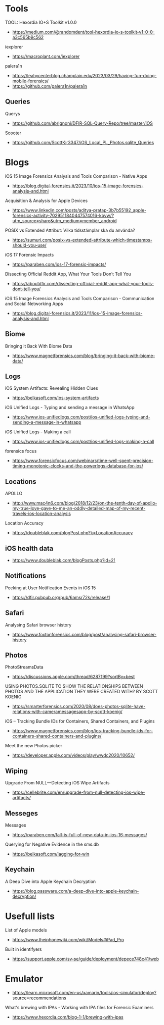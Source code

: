 # Tools

TOOL: Hexordia IO+S Toolkit v1.0.0
- https://medium.com/@randomdent/tool-hexordia-io-s-toolkit-v1-0-0-a3c565b9c562

iexplorer
- https://macroplant.com/iexplorer

palera1n
- https://leahycenterblog.champlain.edu/2023/03/29/having-fun-doing-mobile-forensics/
- https://github.com/palera1n/palera1n

## Queries

Querys
- https://github.com/abrignoni/DFIR-SQL-Query-Repo/tree/master/iOS

Scooter
- https://github.com/ScottKjr3347/iOS_Local_PL_Photos.sqlite_Queries

# Blogs

iOS 15 Image Forensics Analysis and Tools Comparison - Native Apps
- https://blog.digital-forensics.it/2023/10/ios-15-image-forensics-analysis-and.html

Acquisition & Analysis for Apple Devices
- https://www.linkedin.com/posts/aditya-pratap-3b7b55192_apple-forensics-activity-7029511840447574016-kbvw/?utm_source=share&utm_medium=member_android

POSIX vs Extended Attribut: Vilka tidsstämplar ska du använda?
- https://sumuri.com/posix-vs-extended-attribute-which-timestamps-should-you-use/

iOS 17 Forensic Impacts
- https://paraben.com/ios-17-forensic-impacts/

Dissecting Official Reddit App, What Your Tools Don’t Tell You
- https://aboutdfir.com/dissecting-official-reddit-app-what-your-tools-dont-tell-you/

iOS 15 Image Forensics Analysis and Tools Comparison - Communication and Social Networking Apps
- https://blog.digital-forensics.it/2023/11/ios-15-image-forensics-analysis-and.html

## Biome

Bringing it Back With Biome Data
- https://www.magnetforensics.com/blog/bringing-it-back-with-biome-data/

## Logs

iOS System Artifacts: Revealing Hidden Clues
- https://belkasoft.com/ios-system-artifacts

iOS Unified Logs - Typing and sending a message in WhatsApp
- https://www.ios-unifiedlogs.com/post/ios-unified-logs-typing-and-sending-a-message-in-whatsapp

iOS Unified Logs - Making a call
- https://www.ios-unifiedlogs.com/post/ios-unified-logs-making-a-call

forensics focus
- https://www.forensicfocus.com/webinars/time-well-spent-precision-timing-monotonic-clocks-and-the-powerlogs-database-for-ios/

## Locations

APOLLO
- http://www.mac4n6.com/blog/2018/12/23/on-the-tenth-day-of-apollo-my-true-love-gave-to-me-an-oddly-detailed-map-of-my-recent-travels-ios-location-analysis

Location Accuracy
- https://doubleblak.com/blogPost.php?k=LocationAccuracy

## iOS health data
- https://www.doubleblak.com/blogPosts.php?id=21

## Notifications

Peeking at User Notification Events in iOS 15
- https://dfir.pubpub.org/pub/6amsr72k/release/1

## Safari

Analysing Safari browser history
- https://www.foxtonforensics.com/blog/post/analysing-safari-browser-history

## Photos

PhotoStreamsData
- https://discussions.apple.com/thread/6287199?sortBy=best

USING PHOTOS.SQLITE TO SHOW THE RELATIONSHIPS BETWEEN PHOTOS AND THE APPLICATION THEY WERE CREATED WITH? BY SCOTT KOENIG
- https://smarterforensics.com/2020/08/does-photos-sqlite-have-relations-with-cameramessagesapp-by-scott-koenig/

iOS – Tracking Bundle IDs for Containers, Shared Containers, and Plugins
- https://www.magnetforensics.com/blog/ios-tracking-bundle-ids-for-containers-shared-containers-and-plugins/

Meet the new Photos picker
- https://developer.apple.com/videos/play/wwdc2020/10652/

## Wiping

Upgrade From NULL—Detecting iOS Wipe Artifacts
- https://cellebrite.com/en/upgrade-from-null-detecting-ios-wipe-artifacts/

## Messeges

Messages
- https://paraben.com/fall-is-full-of-new-data-in-ios-16-messages/

Querying for Negative Evidence in the sms.db
- https://belkasoft.com/lagging-for-win

## Keychain

A Deep Dive into Apple Keychain Decryption
- https://blog.passware.com/a-deep-dive-into-apple-keychain-decryption/

# Usefull lists

List of Apple models
- https://www.theiphonewiki.com/wiki/Models#iPad_Pro

Built in identifyers
- https://support.apple.com/sv-se/guide/deployment/depece748c41/web

# Emulator
- https://learn.microsoft.com/en-us/xamarin/tools/ios-simulator/deploy?source=recommendations

What's brewing with IPAs - Working with IPA files for Forensic Examiners
- https://www.hexordia.com/blog-1-1/brewing-with-ipas
